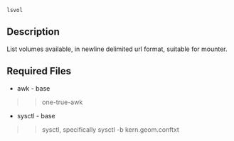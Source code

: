 <a href='Hidden comment: 
type: command
author: heliocentric
name: lsvol
programming-language: sh
svnid: $Id$
svnauthor: $Author$
svnrevision: $Revision$
'></a>

`lsvol`


## Description ##

List volumes available, in newline delimited url format, suitable for mounter.

## Required Files ##

  * awk - base
> > one-true-awk
  * sysctl - base
> > sysctl, specifically sysctl -b kern.geom.conftxt